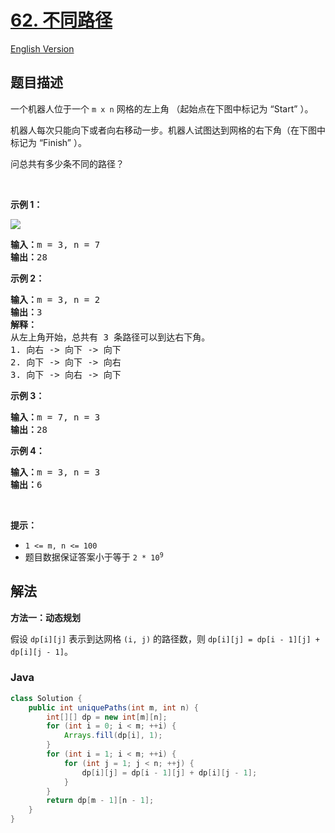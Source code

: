 # [62. 不同路径](https://leetcode.cn/problems/unique-paths)

[English Version](/solution/0000-0099/0062.Unique%20Paths/README_EN.md)

## 题目描述

<p>一个机器人位于一个 <code>m x n</code><em> </em>网格的左上角 （起始点在下图中标记为 “Start” ）。</p>

<p>机器人每次只能向下或者向右移动一步。机器人试图达到网格的右下角（在下图中标记为 “Finish” ）。</p>

<p>问总共有多少条不同的路径？</p>

<p> </p>

<p><strong>示例 1：</strong></p>
<img src="https://fastly.jsdelivr.net/gh/doocs/leetcode@main/solution/0000-0099/0062.Unique%20Paths/images/robot_maze.png" />
<pre>
<strong>输入：</strong>m = 3, n = 7
<strong>输出：</strong>28</pre>

<p><strong>示例 2：</strong></p>

<pre>
<strong>输入：</strong>m = 3, n = 2
<strong>输出：</strong>3
<strong>解释：</strong>
从左上角开始，总共有 3 条路径可以到达右下角。
1. 向右 -> 向下 -> 向下
2. 向下 -> 向下 -> 向右
3. 向下 -> 向右 -> 向下
</pre>

<p><strong>示例 3：</strong></p>

<pre>
<strong>输入：</strong>m = 7, n = 3
<strong>输出：</strong>28
</pre>

<p><strong>示例 4：</strong></p>

<pre>
<strong>输入：</strong>m = 3, n = 3
<strong>输出：</strong>6</pre>

<p> </p>

<p><strong>提示：</strong></p>

<ul>
	<li><code>1 <= m, n <= 100</code></li>
	<li>题目数据保证答案小于等于 <code>2 * 10<sup>9</sup></code></li>
</ul>

## 解法

**方法一：动态规划**

假设 `dp[i][j]` 表示到达网格 `(i, j)` 的路径数，则 `dp[i][j] = dp[i - 1][j] + dp[i][j - 1]`。

### **Java**

```java
class Solution {
    public int uniquePaths(int m, int n) {
        int[][] dp = new int[m][n];
        for (int i = 0; i < m; ++i) {
            Arrays.fill(dp[i], 1);
        }
        for (int i = 1; i < m; ++i) {
            for (int j = 1; j < n; ++j) {
                dp[i][j] = dp[i - 1][j] + dp[i][j - 1];
            }
        }
        return dp[m - 1][n - 1];
    }
}
```
